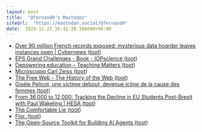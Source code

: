 ```yaml
---
layout: post
title:  "@fernand0's Mastodon"
siteUrl:  "https://mastodon.social/@fernand0"
date:  2024-12-23 16:42:28.186000+00:00
---
```

*  [Over 90 million French records exposed: mysterious data hoarder leaves instances open \| Cybernews  ](https://cybernews.com/security/french-records-exposed-by-mysterious-data-hoarder/) ([toot](https://mastodon.social/@fernand0/113703134703432177))
*  [EPS Grand Challenges - Book - IOPscience ](https://iopscience.iop.org/book/oa-edit/978-0-7503-6342-) ([toot](https://mastodon.social/@fernand0/113702769995539740))
*  [Depowering education – Teaching Matters ](https://blogs.ed.ac.uk/teaching-matters/depowering-education) ([toot](https://mastodon.social/@fernand0/113702139908434367))
*  [Microscopio Carl Zeiss ](https://www.flickr.com/photos/fernand0/54205652494) ([toot](https://mastodon.social/@fernand0/113701928290148787))
*  [The Free Web - The History of the Web ](https://thehistoryoftheweb.com/the-free-web) ([toot](https://mastodon.social/@fernand0/113701909439975407))
*  [Gisèle Pelicot, une victime debout, devenue icône de la cause des femmes ](https://www.larepubliquedespyrenees.fr/societe/afp/gisele-pelicot-une-victime-debout-devenue-icone-de-la-cause-des-femmes-22587210.ph) ([toot](https://mastodon.social/@fernand0/113701738101575318))
*  [From 36,000 to 12,000: Tracking the Decline in EU Students Post-Brexit with Paul Wakeling \| HESA ](https://higheredstrategy.com/from-36000-to-12000-tracking-the-decline-in-eu-students-post-brexit-with-paul-wakeling) ([toot](https://mastodon.social/@fernand0/113701491742344915))
*  [The Comfortable Lie ](https://hybridhorizons.substack.com/p/the-comfortable-li) ([toot](https://mastodon.social/@fernand0/113700390679639198))
*  [Flor. ](https://avecesunafoto.wordpress.com/2024/12/22/flor-15) ([toot](https://mastodon.social/@fernand0/113699747654425547))
*  [The Open-Source Toolkit for Building AI Agents ](https://www.aitidbits.ai/p/open-source-agent) ([toot](https://mastodon.social/@fernand0/113699737697296611))
